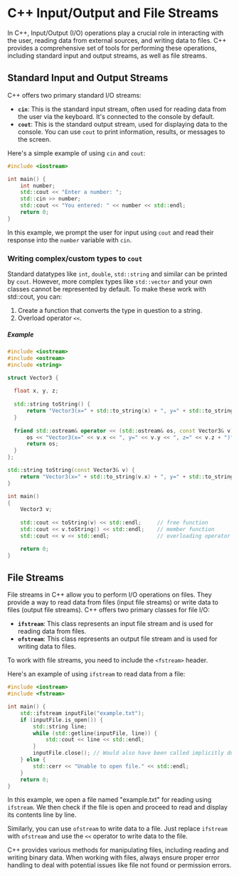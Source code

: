# C++ Input/Output and File Streams

In C++, Input/Output (I/O) operations play a crucial role in interacting with the user, reading data from external sources, 
and writing data to files. C++ provides a comprehensive set of tools for performing these operations, 
including standard input and output streams, as well as file streams.

## Standard Input and Output Streams

C++ offers two primary standard I/O streams:

- **`cin`**: This is the standard input stream, often used for reading data from the user via the keyboard. It's connected to the console by default.
- **`cout`**: This is the standard output stream, used for displaying data to the console. You can use `cout` to print information, results, or messages to the screen.

Here's a simple example of using `cin` and `cout`:

```cpp
#include <iostream>

int main() {
    int number;
    std::cout << "Enter a number: ";
    std::cin >> number;
    std::cout << "You entered: " << number << std::endl;
    return 0;
}
```

In this example, we prompt the user for input using `cout` and read their response into the `number` variable with `cin`.

### Writing complex/custom types to `cout`

Standard datatypes like `int`, `double`, `std::string` and similar can be printed by `cout`. 
However, more complex types like `std::vector` and your own classes cannot be represented by default. 
To make these work with std::cout, you can:

1. Create a function that converts the type in question to a string.
2. Overload operator `<<`.

##### Example
```cpp
#include <iostream>
#include <ostream>
#include <string>

struct Vector3 {
    
  float x, y, z;
  
  std::string toString() {
      return "Vector3(x=" + std::to_string(x) + ", y=" + std::to_string(y) + ", z=" + std::to_string(z) + ")"; 
  }
  
  friend std::ostream& operator << (std::ostream& os, const Vector3& v) {
      os << "Vector3(x=" << v.x << ", y=" << v.y << ", z=" << v.z + ")"; 
      return os;
  }
};

std::string toString(const Vector3& v) {
    return "Vector3(x=" + std::to_string(v.x) + ", y=" + std::to_string(v.y) + ", z=" + std::to_string(v.z) + ")"; 
}

int main()
{
    Vector3 v;
    
    std::cout << toString(v) << std::endl;     // free function
    std::cout << v.toString() << std::endl;    // member function
    std::cout << v << std::endl;               // overloading operator <<

    return 0;
}
```

## File Streams

File streams in C++ allow you to perform I/O operations on files. They provide a way to read data from files (input file streams) or write data to files (output file streams). 
C++ offers two primary classes for file I/O:

- **`ifstream`**: This class represents an input file stream and is used for reading data from files.
- **`ofstream`**: This class represents an output file stream and is used for writing data to files.

To work with file streams, you need to include the `<fstream>` header.

Here's an example of using `ifstream` to read data from a file:

```cpp
#include <iostream>
#include <fstream>

int main() {
    std::ifstream inputFile("example.txt");
    if (inputFile.is_open()) {
        std::string line;
        while (std::getline(inputFile, line)) {
            std::cout << line << std::endl;
        }
        inputFile.close(); // Would also have been called implicitly due to RAII
    } else {
        std::cerr << "Unable to open file." << std::endl;
    }
    return 0;
}
```

In this example, we open a file named "example.txt" for reading using `ifstream`. 
We then check if the file is open and proceed to read and display its contents line by line.

Similarly, you can use `ofstream` to write data to a file. Just replace `ifstream` with `ofstream` and use the `<<` operator to write data to the file.

C++ provides various methods for manipulating files, including reading and writing binary data. When working with files, 
always ensure proper error handling to deal with potential issues like file not found or permission errors.
